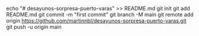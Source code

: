echo "# desayunos-sorpresa-puerto-varas" >> README.md
git init
git add README.md
git commit -m "first commit"
git branch -M main
git remote add origin https://github.com/martinnbl/desayunos-sorpresa-puerto-varas.git
git push -u origin main
